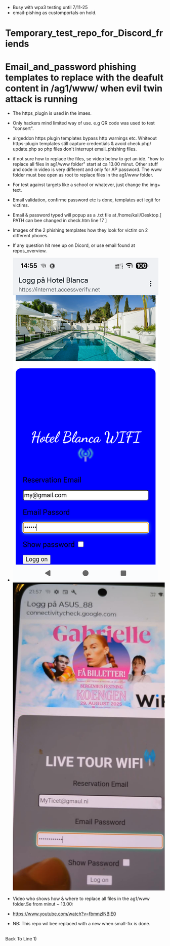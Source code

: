 - Busy with wpa3 testing until 7/11-25 <a id="top"></a>
- email-pishing as customportals on hold.
# Temporary_test_repo_for_Discord_friends
# Email_and_password phishing templates to replace  with the deafult content in /ag1/www/ when evil twin attack is running
- The https_plugin is used in the imaes.
- Only hackers mind limited way of use.
  e.g  QR code was used to test "consert".
- airgeddon https plugin templates bypass http warnings etc. Whiteout https-plugin templates still capture credentials & avoid check.php/ update.php  so php files don't interrupt email_phishing files.
- if not sure how to replace the files, se video below to get an idé.
"how to replace all files in ag1/www folder" start at ca 13.00 minut. Other stuff and code in video is very different and only for AP password.
 The www folder must bee open as root to replace files in the ag1/www folder.
- For test against targets like a school or whatever, just change the img+ text.
- Email validation, confirme password etc is done, templates act legit for victims.
- Email & password typed will popup as a  .txt file at /home/kali/Desktop.[ PATH can bee changed in check.htm line 17 ]
- Images of the 2 phishing templates how they look for victim on 2 different phones.
- If any question hit mee up on Dicord, or use email found at repos_overview.
- ![Hotel Image](Screenshot_20251018-145557.png)   ![Concert Image](concert.jpeg)

 - Video who shows how & where to replace all files in the ag1/www folder.Se from minut ~ 13.00:
- https://www.youtube.com/watch?v=fbmnzlNBIE0
- NB: This repo wil bee replaced with a new when small-fix is done.
<br><br>
<p algin-text="center" (<a href="#top" >Back To Line 1</a>)</p>
